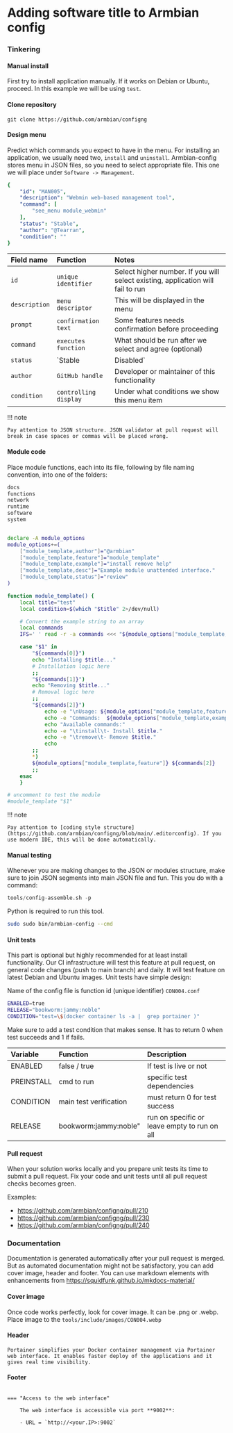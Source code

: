 # Adding software title to Armbian config

### Tinkering

#### Manual install

First try to install application manually. If it works on Debian or Ubuntu, proceed. In this example we will be using `test`.

#### Clone repository

~~~
git clone https://github.com/armbian/configng
~~~

#### Design menu

Predict which commands you expect to have in the menu. For installing an application, we usually need two, `install` and `uninstall`. Armbian-config stores menu in JSON files, so you need to select appropriate file.
This one we will place under `Software -> Management`.

``` yaml title="File location: tools/json/config.software.json"
{
    "id": "MAN005",
    "description": "Webmin web-based management tool",
    "command": [
        "see_menu module_webmin"
    ],
    "status": "Stable",
    "author": "@Tearran",
    "condition": ""
}
```

| Field name | Function | Notes |
| :---------------------- | :-------------- | :----------- |
| `id` |  `unique identifier` | Select higher number. If you will select existing, application will fail to run |
| `description` |  `menu descriptor` | This will be displayed in the menu |
| `prompt` |  `confirmation text` | Some features needs confirmation before proceeding |
| `command` |  `executes function` | What should be run after we select and agree (optional) |
| `status` |  `Stable|Disabled` | Control if function is shown to users in the menu |
| `author` |  `GitHub handle` | Developer or maintainer of this functionality |
| `condition` |  `controlling display` | Under what conditions we show this menu item |


!!! note

    Pay attention to JSON structure. JSON validator at pull request will break in case spaces or commas will be placed wrong.

#### Module code

Place module functions, each into its file, following by file naming convention, into one of the folders:

``` bash title="Folder location: tools/modules"
docs
functions
network
runtime
software
system
```

``` bash title="File location: tools/template/module_software_template.sh"

declare -A module_options
module_options+=(
	["module_template,author"]="@armbian"
	["module_template,feature"]="module_template"
	["module_template,example"]="install remove help"
	["module_template,desc"]="Example module unattended interface."
	["module_template,status"]="review"
)

function module_template() {
	local title="test"
	local condition=$(which "$title" 2>/dev/null)

	# Convert the example string to an array
	local commands
	IFS=' ' read -r -a commands <<< "${module_options["module_template,example"]}"

	case "$1" in
		"${commands[0]}")
		echo "Installing $title..."
		# Installation logic here
		;;
		"${commands[1]}")
		echo "Removing $title..."
		# Removal logic here
		;;
		"${commands[2]}")
			echo -e "\nUsage: ${module_options["module_template,feature"]} <command>"
			echo -e "Commands:  ${module_options["module_template,example"]}"
			echo "Available commands:"
			echo -e "\tinstall\t- Install $title."
			echo -e "\tremove\t- Remove $title."
			echo
		;;
		*)
		${module_options["module_template,feature"]} ${commands[2]}
		;;
	esac
	}

# uncomment to test the module
#module_template "$1"

```

!!! note

    Pay attention to [coding style structure](https://github.com/armbian/configng/blob/main/.editorconfig). If you use modern IDE, this will be done automatically. 

#### Manual testing

Whenever you are making changes to the JSON or modules structure, make sure to join JSON segments into main JSON file and fun. This you do with a command:
``` python
tools/config-assemble.sh -p
```
Python is required to run this tool.

``` bash
sudo sudo bin/armbian-config --cmd
```

#### Unit tests

This part is optional but highly recommended for at least install functionality. Our CI infrastructure will test this feature at pull request, on general code changes (push to main branch) and daily. It will test feature on latest Debian and Ubuntu images.
Unit tests have simple design:

Name of the config file is function id (unique identifier) `CON004.conf`

``` bash title="File location: tests/CON004.conf"
ENABLED=true
RELEASE="bookworm:jammy:noble"
CONDITION="test=\$(docker container ls -a |  grep portainer )"
```
Make sure to add a test condition that makes sense. It has to return 0 when test succeeds and 1 if fails.

| Variable | Function | Description |
| :---------------------- | :-------------- | :-------------- |
| ENABLED | false / true | If test is live or not |
| PREINSTALL | cmd to run | specific test dependencies |
| CONDITION | main test verification | must return 0 for test success |
| RELEASE  | bookworm:jammy:noble" | run on specific or leave empty to run on all |

#### Pull request

When your solution works locally and you prepare unit tests its time to submit a pull request. Fix your code and unit tests until all pull request checks becomes green.

Examples:

- <https://github.com/armbian/configng/pull/210>
- <https://github.com/armbian/configng/pull/230>
- <https://github.com/armbian/configng/pull/240>

### Documentation

Documentation is generated automatically after your pull request is merged. But as automated documentation might not be satisfactory, you can add cover image, header and footer. You can use markdown elements with enhancements from https://squidfunk.github.io/mkdocs-material/

#### Cover image

Once code works perfectly, look for cover image. It can be .png or .webp. Place image to the `tools/include/images/CON004.webp`

#### Header

``` text title="Header: tools/include/markdown/CON004-header.md"
Portainer simplifies your Docker container management via Portainer web interface. It enables faster deploy of the applications and it gives real time visibility.
```

#### Footer

``` text title="Footer: tools/include/markdown/CON004-footer.md"

=== "Access to the web interface"

    The web interface is accessible via port **9002**:

    - URL = `http://<your.IP>:9002`
```
